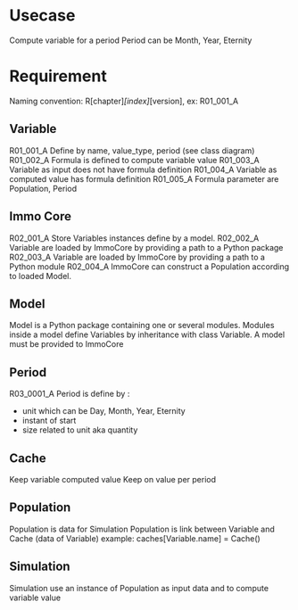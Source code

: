 # Usecase

Compute variable for a period
Period can be Month, Year, Eternity

# Requirement

Naming convention: R[chapter]_[index]_[version], ex: R01_001_A 

## Variable

R01_001_A Define by name, value_type, period (see class diagram)
R01_002_A Formula is defined to compute variable value
R01_003_A Variable as input does not have formula definition
R01_004_A Variable as computed value has formula definition
R01_005_A Formula parameter are Population, Period

## Immo Core

R02_001_A Store Variables instances define by a model.
R02_002_A Variable are loaded by ImmoCore by providing a path to a Python package
R02_003_A Variable are loaded by ImmoCore by providing a path to a Python module
R02_004_A ImmoCore can construct a Population according to loaded Model.

## Model

Model is a Python package containing one or several modules.
Modules inside a model define Variables by inheritance with class Variable.
A model must be provided to ImmoCore

## Period

R03_0001_A Period is define by :
- unit which can be Day, Month, Year, Eternity
- instant of start
- size related to unit aka quantity

## Cache

Keep variable computed value
Keep on value per period

## Population

Population is data for Simulation
Population is link between Variable and Cache (data of Variable)
example: caches[Variable.name] = Cache()

## Simulation

Simulation use an instance of Population as input data
and to compute variable value
